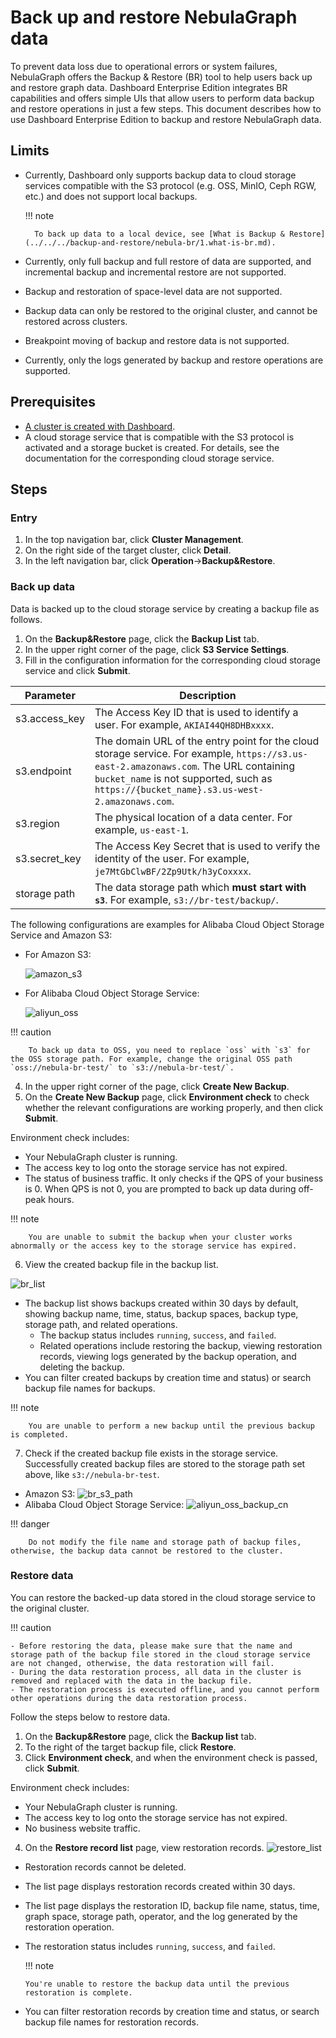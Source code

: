 # Back up and restore NebulaGraph data

To prevent data loss due to operational errors or system failures, NebulaGraph offers the Backup & Restore (BR) tool to help users back up and restore graph data. Dashboard Enterprise Edition integrates BR capabilities and offers simple UIs that allow users to perform data backup and restore operations in just a few steps. This document describes how to use Dashboard Enterprise Edition to backup and restore NebulaGraph data.


## Limits

- Currently, Dashboard only supports backup data to cloud storage services compatible with the S3 protocol (e.g. OSS, MinIO, Ceph RGW, etc.) and does not support local backups.

  !!! note

        To back up data to a local device, see [What is Backup & Restore](../../../backup-and-restore/nebula-br/1.what-is-br.md).
        
- Currently, only full backup and full restore of data are supported, and incremental backup and incremental restore are not supported.
- Backup and restoration of space-level data are not supported.
- Backup data can only be restored to the original cluster, and cannot be restored across clusters.
- Breakpoint moving of backup and restore data is not supported.
- Currently, only the logs generated by backup and restore operations are supported.

## Prerequisites

- [A cluster is created with Dashboard](../../3.create-import-dashboard/1.create-cluster.md).
- A cloud storage service that is compatible with the S3 protocol is activated and a storage bucket is created. For details, see the documentation for the corresponding cloud storage service.
  
## Steps

### Entry

1. In the top navigation bar, click **Cluster Management**.
2. On the right side of the target cluster, click **Detail**. 
3. In the left navigation bar, click **Operation**->**Backup&Restore**.
   
### Back up data

Data is backed up to the cloud storage service by creating a backup file as follows.

1. On the **Backup&Restore** page, click the **Backup List** tab. 
2. In the upper right corner of the page, click **S3 Service Settings**. 
3. Fill in the configuration information for the corresponding cloud storage service and click **Submit**.
   
  | Parameter        | Description                                                       |
  | ------------- | ------------------------------------------------------------ |
  | s3.access_key | The Access Key ID that is used to identify a user. For example, `AKIAI44QH8DHBxxxx`.          |
  | s3.endpoint   | The domain URL of the entry point for the cloud storage service. For example, `https://s3.us-east-2.amazonaws.com`. The URL containing `bucket_name` is not supported, such as `https://{bucket_name}.s3.us-west-2.amazonaws.com`. |
  | s3.region     | The physical location of a data center. For example, `us-east-1`.                    |
  | s3.secret_key | The Access Key Secret that is used to verify the identity of the user. For example, `je7MtGbClwBF/2Zp9Utk/h3yCoxxxx`. |
  | storage path  | The data storage path which **must start with `s3`**. For example, `s3://br-test/backup/`.                 |      

  The following configurations are examples for Alibaba Cloud Object Storage Service and Amazon S3:

  - For Amazon S3:

    ![amazon_s3](https://docs-cdn.nebula-graph.com.cn/figures/amazon_s3_2022-06-20_14-29-11.png)

  - For Alibaba Cloud Object Storage Service:
 
    ![aliyun_oss](https://docs-cdn.nebula-graph.com.cn/figures/br_s3_aliyun_2022-06-20_12-07-37.png)

  !!! caution

        To back up data to OSS, you need to replace `oss` with `s3` for the OSS storage path. For example, change the original OSS path `oss://nebula-br-test/` to `s3://nebula-br-test/`.
  
4. In the upper right corner of the page, click **Create New Backup**.
5. On the **Create New Backup** page, click **Environment check** to check whether the relevant configurations are working properly, and then click **Submit**.

  Environment check includes:

  - Your NebulaGraph cluster is running.
  - The access key to log onto the storage service has not expired.
  - The status of business traffic. It only checks if the QPS of your business is 0. When QPS is not 0, you are prompted to back up data during off-peak hours.

  !!! note

        You are unable to submit the backup when your cluster works abnormally or the access key to the storage service has expired.
  
6. View the created backup file in the backup list.
   
  ![br_list](https://docs-cdn.nebula-graph.com.cn/figures/brlist_2022-06-27_14-23-24_en.png)

  - The backup list shows backups created within 30 days by default, showing backup name, time, status, backup spaces, backup type, storage path, and related operations.
    - The backup status includes `running`, `success`, and `failed`.
    - Related operations include restoring the backup, viewing restoration records, viewing logs generated by the backup operation, and deleting the backup.
  - You can filter created backups by creation time and status) or search backup file names for backups.

  !!! note

        You are unable to perform a new backup until the previous backup is completed. 

7. Check if the created backup file exists in the storage service.
  Successfully created backup files are stored to the storage path set above, like `s3://nebula-br-test`.

  - Amazon S3:
  ![br_s3_path](https://docs-cdn.nebula-graph.com.cn/figures/br_s3_2022-06-20_12-07-37.png)
  - Alibaba Cloud Object Storage Service:
  ![aliyun_oss_backup_cn](https://docs-cdn.nebula-graph.com.cn/figures/aliyun_oss_backup_2022-06-27_13-52-23_en.png)

  !!! danger

        Do not modify the file name and storage path of backup files, otherwise, the backup data cannot be restored to the cluster.


### Restore data

You can restore the backed-up data stored in the cloud storage service to the original cluster.

!!! caution

    - Before restoring the data, please make sure that the name and storage path of the backup file stored in the cloud storage service are not changed, otherwise, the data restoration will fail.
    - During the data restoration process, all data in the cluster is removed and replaced with the data in the backup file.
    - The restoration process is executed offline, and you cannot perform other operations during the data restoration process.

Follow the steps below to restore data.

1. On the **Backup&Restore** page, click the **Backup list** tab.
2. To the right of the target backup file, click **Restore**.
3. Click **Environment check**, and when the environment check is passed, click **Submit**.

  Environment check includes:

  - Your NebulaGraph cluster is running.
  - The access key to log onto the storage service has not expired.
  - No business website traffic. 
  
4. On the **Restore record list** page, view restoration records.
  ![restore_list](https://docs-cdn.nebula-graph.com.cn/figures/restorelist_2022-06-27_14-23-24_en.png)
   
  - Restoration records cannot be deleted. 
  - The list page displays restoration records created within 30 days.
  - The list page displays the restoration ID, backup file name, status, time, graph space, storage path, operator, and the log generated by the restoration operation.
  - The restoration status includes `running`, `success`, and `failed`.

    !!! note

        You're unable to restore the backup data until the previous restoration is complete.

  - You can filter restoration records by creation time and status, or search backup file names for restoration records.

